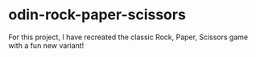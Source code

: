 # odin-rock-paper-scissors

For this project, I have recreated the classic Rock, Paper, Scissors game with a fun new variant!